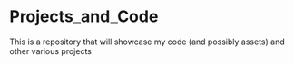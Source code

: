 # Projects_and_Code
This is a repository that will showcase my code (and possibly assets) and other various projects
